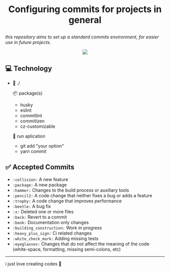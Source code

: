 <h1 align="center">

Configuring commits for projects in general

</h1>

*this repository aims to set up a standard commits environment, for easier use in future projects.*

<p align="center">
	<p align="center">    
	 <img src="https://img.shields.io/badge/commit-REPOSITORY-RED.svg"/>    
	</p>
 </p>

## 💻 Technology

- 📁 ./
    
    📦 package(s)

    - husky
    - eslint
    - commitlint
    - commitizen
    - cz-customizable

    🎥 run aplication

    - git add "your option"
    - yarn commit 

## ✅ Accepted Commits

- `:collision:` A new feature
- `:package:` A new package
- `:hammer:` Changes to the build process or auxiliary tools
- `:pencil2:` A code change that neither fixes a bug or adds a feature
- `:trophy:` A code change that improves performance
- `:beetle:` A bug fix
- `:x:` Deleted one or more files
- `:back:` Revert to a commit
- `:book:` Documentation only changes
- `:building_construction:` Work in progress
- `:heavy_plus_sign:` Ci related changes
- `:white_check_mark:` Adding missing tests
- `:eyeglasses:` Changes that do not affect the meaning of the code (white-space, formatting, missing semi-colons, etc)

----

i just love creating codes 💜